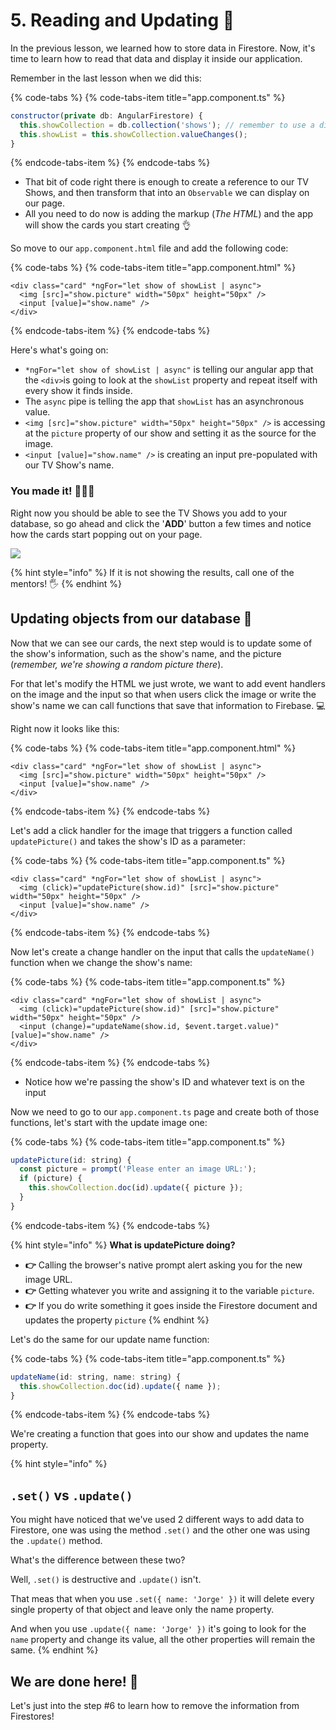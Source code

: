 # 5. Reading and Updating 📱

In the previous lesson, we learned how to store data in Firestore. Now, it's time to learn how to read that data and display it inside our application.

Remember in the last lesson when we did this:

{% code-tabs %}
{% code-tabs-item title="app.component.ts" %}
```javascript
constructor(private db: AngularFirestore) {
  this.showCollection = db.collection('shows'); // remember to use a different name
  this.showList = this.showCollection.valueChanges();
}
```
{% endcode-tabs-item %}
{% endcode-tabs %}

* That bit of code right there is enough to create a reference to our TV Shows, and then transform that into an `Observable` we can display on our page.
* All you need to do now is adding the markup \(_The HTML_\) and the app will show the cards you start creating 👌

So move to our `app.component.html` file and add the following code:

{% code-tabs %}
{% code-tabs-item title="app.component.html" %}
```markup
<div class="card" *ngFor="let show of showList | async">
  <img [src]="show.picture" width="50px" height="50px" />
  <input [value]="show.name" />
</div>
```
{% endcode-tabs-item %}
{% endcode-tabs %}

Here's what's going on:

* `*ngFor="let show of showList | async"` is telling our angular app that the `<div>`is going to look at the `showList` property and repeat itself with every show it finds inside.
* The `async` pipe is telling the app that `showList` has an asynchronous value.
* `<img [src]="show.picture" width="50px" height="50px" />` is accessing at the `picture` property of our show and setting it as the source for the image.
* `<input [value]="show.name" />` is creating an input pre-populated with our TV Show's name.

### You made it! 🎉🎉🎉

Right now you should be able to see the TV Shows you add to your database, so go ahead and click the '**ADD**' button a few times and notice how the cards start popping out on your page.

![](https://media.giphy.com/media/TdfyKrN7HGTIY/giphy.gif)

{% hint style="info" %}
If it is not showing the results, call one of the mentors! 🖐
{% endhint %}

## Updating objects from our database 🦄

Now that we can see our cards, the next step would is to update some of the show's information, such as the show's name, and the picture \(_remember, we're showing a random picture there_\).

For that let's modify the HTML we just wrote, we want to add event handlers on the image and the input so that when users click the image or write the show's name we can call functions that save that information to Firebase. 💻

Right now it looks like this:

{% code-tabs %}
{% code-tabs-item title="app.component.html" %}
```markup
<div class="card" *ngFor="let show of showList | async">
  <img [src]="show.picture" width="50px" height="50px" />
  <input [value]="show.name" />
</div>
```
{% endcode-tabs-item %}
{% endcode-tabs %}

Let's add a click handler for the image that triggers a function called `updatePicture()` and takes the show's ID as a parameter:

{% code-tabs %}
{% code-tabs-item title="app.component.ts" %}
```markup
<div class="card" *ngFor="let show of showList | async">
  <img (click)="updatePicture(show.id)" [src]="show.picture" width="50px" height="50px" />
  <input [value]="show.name" />
</div>
```
{% endcode-tabs-item %}
{% endcode-tabs %}

Now let's create a change handler on the input that calls the `updateName()` function when we change the show's name:

{% code-tabs %}
{% code-tabs-item title="app.component.ts" %}
```markup
<div class="card" *ngFor="let show of showList | async">
  <img (click)="updatePicture(show.id)" [src]="show.picture" width="50px" height="50px" />
  <input (change)="updateName(show.id, $event.target.value)" [value]="show.name" />
</div>
```
{% endcode-tabs-item %}
{% endcode-tabs %}

* Notice how we're passing the show's ID and whatever text is on the input

Now we need to go to our `app.component.ts` page and create both of those functions, let's start with the update image one:

{% code-tabs %}
{% code-tabs-item title="app.component.ts" %}
```javascript
updatePicture(id: string) {
  const picture = prompt('Please enter an image URL:');
  if (picture) {
    this.showCollection.doc(id).update({ picture });
  }
}
```
{% endcode-tabs-item %}
{% endcode-tabs %}

{% hint style="info" %}
**What is updatePicture doing?**

* **👉** Calling the browser's native prompt alert asking you for the new image URL.
* **👉** Getting whatever you write and assigning it to the variable `picture`.
* **👉** If you do write something it goes inside the Firestore document and updates the property `picture`
{% endhint %}

Let's do the same for our update name function:

{% code-tabs %}
{% code-tabs-item title="app.component.ts" %}
```javascript
updateName(id: string, name: string) {
  this.showCollection.doc(id).update({ name });
}
```
{% endcode-tabs-item %}
{% endcode-tabs %}

We're creating a function that goes into our show and updates the name property.

{% hint style="info" %}
## `.set()` vs `.update()`

You might have noticed that we've used 2 different ways to add data to Firestore, one was using the method `.set()` and the other one was using the `.update()` method.

What's the difference between these two?

Well, `.set()` is destructive and `.update()` isn't.

That meas that when you use `.set({ name: 'Jorge' })` it will delete every single property of that object and leave only the name property.

And when you use `.update({ name: 'Jorge' })` it's going to look for the `name` property and change its value, all the other properties will remain the same.
{% endhint %}

## We are done here! 🤙

Let's just into the step \#6 to learn how to remove the information from Firestores!

